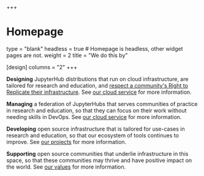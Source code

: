 +++
# Homepage
type = "blank"
headless = true  # Homepage is headless, other widget pages are not.
weight = 2
title = "We do this by"

[design]
  columns = "2"
+++

**Designing** JupyterHub distributions that run on cloud infrastructure, are tailored for research and education, and [respect a community's Right to Replicate their infrastructure](/right-to-replicate). See [our cloud service](/service) for more information.

**Managing** a federation of JupyterHubs that serves communities of practice in research and education, so that they can focus on their work without needing skills in DevOps. See [our cloud service](/service) for more information.

**Developing** open source infrastructure that is tailored for use-cases in research and education, so that our ecosystem of tools continues to improve. See [our projects](/projects) for more information.

**Supporting** open source communities that underlie infrastructure in this space, so that these communities may thrive and have positive impact on the world. See [our values](/mission) for more information.
